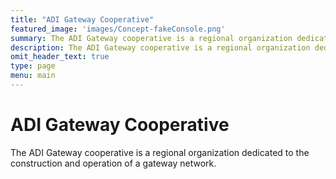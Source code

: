 ```yaml
---
title: "ADI Gateway Cooperative"
featured_image: 'images/Concept-fakeConsole.png'
summary: The ADI Gateway cooperative is a regional organization dedicated to the construction and operation of a gateway network.
description: The ADI Gateway cooperative is a regional organization dedicated to the construction and operation of a gateway network.
omit_header_text: true
type: page
menu: main
---
```


# ADI Gateway Cooperative

The ADI Gateway cooperative is a regional organization dedicated to the construction and operation of a gateway network.

